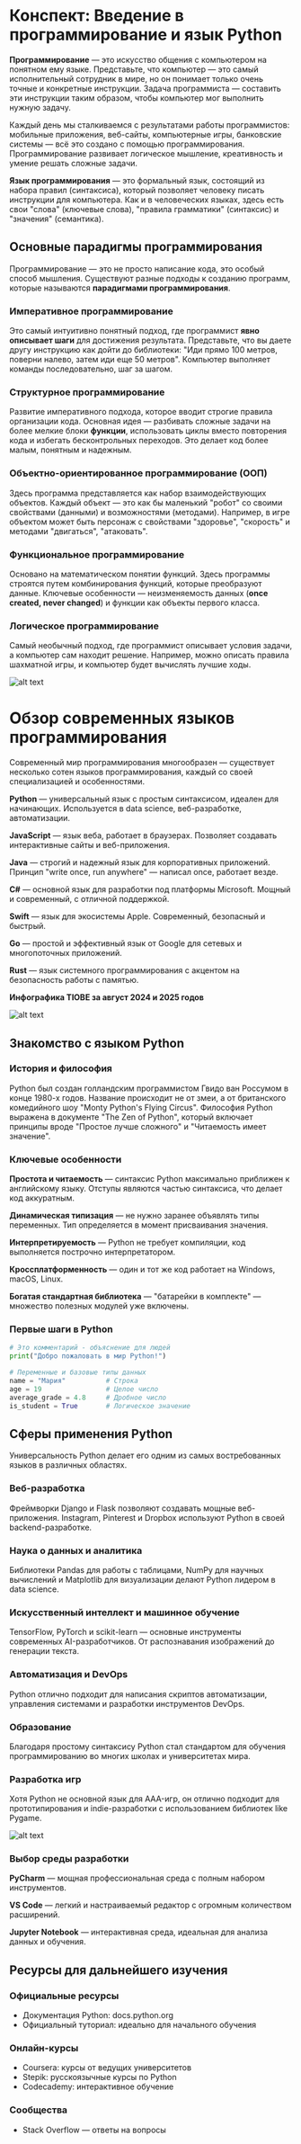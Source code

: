 # Конспект: Введение в программирование и язык Python

**Программирование** — это искусство общения с компьютером на понятном ему языке. Представьте, что компьютер — это самый исполнительный сотрудник в мире, но он понимает только очень точные и конкретные инструкции. Задача программиста — составить эти инструкции таким образом, чтобы компьютер мог выполнить нужную задачу.

Каждый день мы сталкиваемся с результатами работы программистов: мобильные приложения, веб-сайты, компьютерные игры, банковские системы — всё это создано с помощью программирования. Программирование развивает логическое мышление, креативность и умение решать сложные задачи.

**Язык программирования** — это формальный язык, состоящий из набора правил (синтаксиса), который позволяет человеку писать инструкции для компьютера. Как и в человеческих языках, здесь есть свои "слова" (ключевые слова), "правила грамматики" (синтаксис) и "значения" (семантика).


## Основные парадигмы программирования

Программирование — это не просто написание кода, это особый способ мышления. Существуют разные подходы к созданию программ, которые называются **парадигмами программирования**.

### Императивное программирование
Это самый интуитивно понятный подход, где программист **явно описывает шаги** для достижения результата. Представьте, что вы даете другу инструкцию как дойти до библиотеки: "Иди прямо 100 метров, поверни налево, затем иди еще 50 метров". Компьютер выполняет команды последовательно, шаг за шагом.

### Структурное программирование
Развитие императивного подхода, которое вводит строгие правила организации кода. Основная идея — разбивать сложные задачи на более мелкие блоки **функции**, использовать циклы вместо повторения кода и избегать бесконтрольных переходов. Это делает код более малым, понятным и надежным.

### Объектно-ориентированное программирование (ООП)
Здесь программа представляется как набор взаимодействующих объектов. Каждый объект — это как бы маленький "робот" со своими свойствами (данными) и возможностями (методами). Например, в игре объектом может быть персонаж с свойствами "здоровье", "скорость" и методами "двигаться", "атаковать".

### Функциональное программирование
Основано на математическом понятии функций. Здесь программы строятся путем комбинирования функций, которые преобразуют данные. Ключевые особенности — неизменяемость данных (**once created, never changed**) и функции как объекты первого класса.

### Логическое программирование
Самый необычный подход, где программист описывает условия задачи, а компьютер сам находит решение. Например, можно описать правила шахматной игры, и компьютер будет вычислять лучшие ходы.

![alt text](../images/lesson_1/13.png)

# Обзор современных языков программирования

Современный мир программирования многообразен — существует несколько сотен языков программирования, каждый со своей специализацией и особенностями.

**Python** — универсальный язык с простым синтаксисом, идеален для начинающих. Используется в data science, веб-разработке, автоматизации.

**JavaScript** — язык веба, работает в браузерах. Позволяет создавать интерактивные сайты и веб-приложения.

**Java** — строгий и надежный язык для корпоративных приложений. Принцип "write once, run anywhere" — написал once, работает везде.

**C#** — основной язык для разработки под платформы Microsoft. Мощный и современный, с отличной поддержкой.

**Swift** — язык для экосистемы Apple. Современный, безопасный и быстрый.

**Go** — простой и эффективный язык от Google для сетевых и многопоточных приложений.

**Rust** — язык системного программирования с акцентом на безопасность работы с памятью.

**Инфографика TIOBE за август 2024 и 2025 годов**

![alt text](../images/lesson_1/11.png)

## Знакомство с языком Python

### История и философия
Python был создан голландским программистом Гвидо ван Россумом в конце 1980-х годов. Название происходит не от змеи, а от британского комедийного шоу "Monty Python's Flying Circus". Философия Python выражена в документе "The Zen of Python", который включает принципы вроде "Простое лучше сложного" и "Читаемость имеет значение".

### Ключевые особенности
**Простота и читаемость** — синтаксис Python максимально приближен к английскому языку. Отступы являются частью синтаксиса, что делает код аккуратным.

**Динамическая типизация** — не нужно заранее объявлять типы переменных. Тип определяется в момент присваивания значения.

**Интерпретируемость** — Python не требует компиляции, код выполняется построчно интерпретатором.

**Кроссплатформенность** — один и тот же код работает на Windows, macOS, Linux.

**Богатая стандартная библиотека** — "батарейки в комплекте" — множество полезных модулей уже включены.

### Первые шаги в Python
```python
# Это комментарий - объяснение для людей
print("Добро пожаловать в мир Python!")

# Переменные и базовые типы данных
name = "Мария"          # Строка
age = 19                # Целое число
average_grade = 4.8     # Дробное число
is_student = True       # Логическое значение
```

## Сферы применения Python

Универсальность Python делает его одним из самых востребованных языков в различных областях.

### Веб-разработка
Фреймворки Django и Flask позволяют создавать мощные веб-приложения. Instagram, Pinterest и Dropbox используют Python в своей backend-разработке.

### Наука о данных и аналитика
Библиотеки Pandas для работы с таблицами, NumPy для научных вычислений и Matplotlib для визуализации делают Python лидером в data science.

### Искусственный интеллект и машинное обучение
TensorFlow, PyTorch и scikit-learn — основные инструменты современных AI-разработчиков. От распознавания изображений до генерации текста.

### Автоматизация и DevOps
Python отлично подходит для написания скриптов автоматизации, управления системами и разработки инструментов DevOps.

### Образование
Благодаря простому синтаксису Python стал стандартом для обучения программированию во многих школах и университетах мира.

### Разработка игр
Хотя Python не основной язык для AAA-игр, он отлично подходит для прототипирования и indie-разработки с использованием библиотек like Pygame.

![alt text](../images/lesson_1/12.png)

### Выбор среды разработки
**PyCharm** — мощная профессиональная среда с полным набором инструментов.

**VS Code** — легкий и настраиваемый редактор с огромным количеством расширений.

**Jupyter Notebook** — интерактивная среда, идеальная для анализа данных и обучения.

## Ресурсы для дальнейшего изучения

### Официальные ресурсы
- Документация Python: docs.python.org
- Официальный туториал: идеально для начального обучения

### Онлайн-курсы
- Coursera: курсы от ведущих университетов
- Stepik: русскоязычные курсы по Python
- Codecademy: интерактивное обучение

### Сообщества
- Stack Overflow — ответы на вопросы